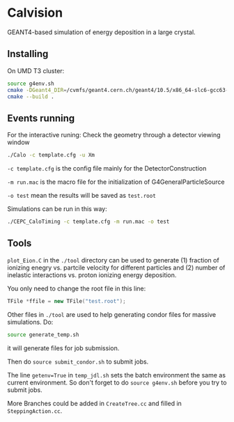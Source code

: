 
# Calvision
GEANT4-based simulation of energy deposition in a large crystal.

## Installing
On UMD T3 cluster:
```bash
source g4env.sh
cmake -DGeant4_DIR=/cvmfs/geant4.cern.ch/geant4/10.5/x86_64-slc6-gcc63-opt/lib64/GEANT4-10.5.0
cmake --build .
```

## Events running
For the interactive runing:
Check the geometry through a detector viewing window
```bash
./Calo -c template.cfg -u Xm  
```

`-c template.cfg` is the config file mainly for the DetectorConstruction

`-m run.mac` is the macro file for the initialization of G4GeneralParticleSource

`-o test` mean the results will be saved as `test.root`

Simulations can be run in this way:
```bash
./CEPC_CaloTiming -c template.cfg -m run.mac -o test
```

## Tools
`plot_Eion.C` in the `./tool` directory can be used to generate (1) fraction of ionizing enegry vs. partcile velocity for different particles and (2) number of inelastic interactions vs. proton ionizing energy deposition. 

You only need to change the root file in this line:
```C++
TFile *ffile = new TFile("test.root");
```

Other files in `./tool` are used to help generating condor files for massive simulations. 
Do:
```bash
source generate_temp.sh
```
it will generate files for job submission. 

Then do `source submit_condor.sh` to submit jobs. 

The line `getenv=True` in `temp_jdl.sh` sets the batch environment the same as current environment. So don't forget to do `source g4env.sh` before you try to submit jobs. 

More Branches could be added in `CreateTree.cc` and filled in `SteppingAction.cc`. 



